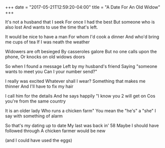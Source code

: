 +++
date = "2017-05-21T12:59:20-04:00"
title = "A Date For An Old Widow"
+++

It's not a husband that I seek
For once I had the best
But someone who is also lost
And wants to use the time that's left.
<!--more-->

It would be nice to have a man
For whom I'd cook a dinner
And who'd bring me cups of tea
If I was neath the weather

Widowers are oft besieged
By casseroles galore
But no one calls upon the phone,
Or knocks on old widows doors

So when I found a message
Left by my husband's friend
Saying "someone wants to meet you
Can I your number send?"

I really was excited
Whatever shall I wear?
Something that makes me thinner
And I'll have to fix my hair

I call him for the details
And he says happily
"I know you 2 will get on
Cos you're from the same country

It is an older lady
Who runs a chicken farm"
You mean  the "he's" a "she"
I say with something of alarm

So that's my dating up to date
My last was back in' 58
Maybe I should have followed through
A chicken farmer would be new

(and I could have used the eggs)
